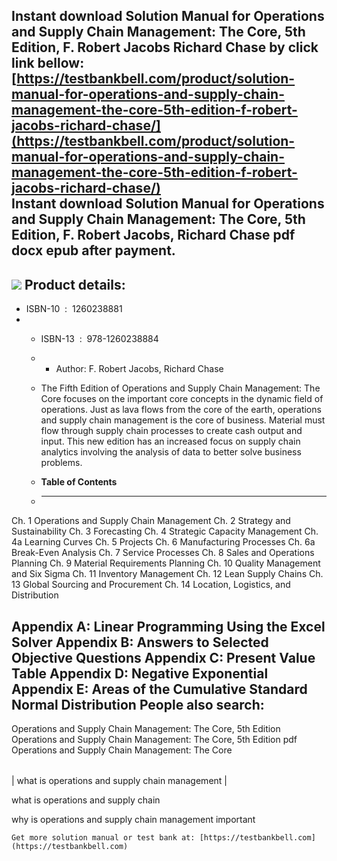 Instant download **Solution Manual for Operations and Supply Chain Management: The Core, 5th Edition, F. Robert Jacobs Richard Chase** by click link bellow:  
[https://testbankbell.com/product/solution-manual-for-operations-and-supply-chain-management-the-core-5th-edition-f-robert-jacobs-richard-chase/](https://testbankbell.com/product/solution-manual-for-operations-and-supply-chain-management-the-core-5th-edition-f-robert-jacobs-richard-chase/)  
**Instant download Solution Manual for Operations and Supply Chain Management: The Core, 5th Edition, F. Robert Jacobs, Richard Chase pdf docx epub after payment.**
--------------------------------------------------------------------------------------------------------------------------------------------------------------------


![](https://testbankbell.com/wp-content/uploads/2023/05/9781260238884_SolutionManual.jpeg)
**Product details:**
--------------------


* ISBN-10 ‏ : ‎ 1260238881
* * ISBN-13 ‏ : ‎ 978-1260238884
  * * Author: F. Robert Jacobs, Richard Chase
   
  * The Fifth Edition of Operations and Supply Chain Management: The Core focuses on the important core concepts in the dynamic field of operations. Just as lava flows from the core of the earth, operations and supply chain management is the core of business. Material must flow through supply chain processes to create cash output and input. This new edition has an increased focus on supply chain analytics involving the analysis of data to better solve business problems.
  * **Table of Contents**
  * ---------------------
 
Ch. 1 Operations and Supply Chain Management
Ch. 2 Strategy and Sustainability
Ch. 3 Forecasting
Ch. 4 Strategic Capacity Management
Ch. 4a Learning Curves
Ch. 5 Projects
Ch. 6 Manufacturing Processes
Ch. 6a Break-Even Analysis
Ch. 7 Service Processes
Ch. 8 Sales and Operations Planning
Ch. 9 Material Requirements Planning
Ch. 10 Quality Management and Six Sigma
Ch. 11 Inventory Management
Ch. 12 Lean Supply Chains
Ch. 13 Global Sourcing and Procurement
Ch. 14 Location, Logistics, and Distribution

Appendix A: Linear Programming Using the Excel Solver
Appendix B: Answers to Selected Objective Questions
Appendix C: Present Value Table
Appendix D: Negative Exponential
Appendix E: Areas of the Cumulative Standard Normal Distribution
**People also search:**
-----------------------


Operations and Supply Chain Management: The Core, 5th Edition
Operations and Supply Chain Management: The Core, 5th Edition pdf
Operations and Supply Chain Management: The Core



|  |
| --- |
| 
what is operations and supply chain management
 |


 what is operations and supply chain

 why is operations and supply chain management important


    Get more solution manual or test bank at: [https://testbankbell.com](https://testbankbell.com)
